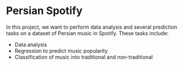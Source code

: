 # Persian Spotify

In this project, we want to perform data analysis and several prediction tasks on a dataset of Persian music in Spotify. These tasks include:
* Data analysis
* Regression to predict music popularity
* Classification of music into traditional and non-traditional

